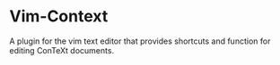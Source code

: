 # Vim-Context
A plugin for the vim text editor that provides shortcuts and function for editing ConTeXt documents.
